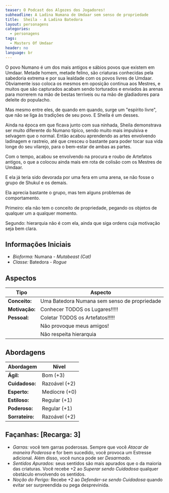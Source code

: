 ```yaml
---
teaser: O Podcast dos Algozes dos Jogadores!
subheadline: A Ladina Numana de Umdaar sem senso de propriedade
title:  Sheila - A Ladina Batedora
layout: personagens
categories:
  - personagens
tags:
  - Masters Of Umdaar 
header: no
language: br
---
```


O povo Numano é um dos mais antigos e sábios povos que existem em Umdaar. Metade homem, metade felino, são criaturas conhecidas pela sabedoria extrema e por sua lealdade com os povos livres de Umdaar. Obviamente isso coloca os mesmos em oposição continua aos Mestres, e muitos que são capturados acabam sendo torturados e enviados às arenas para morrerem na mão de bestas terríveis ou na mão de gladiadores para deleite do populacho.

Mas mesmo entre eles, de quando em quando, surge um "espírito livre", que não se liga às tradições de seu povo. E Sheila é um desses.

Ainda na época em que ficava junto com sua ninhada, Sheila demonstrava ser muito diferente do Numano típico, sendo muito mais impulsiva e selvagem que o normal. Então acabou aprendendo as artes envolvendo ladinagem e rastreio, até que cresceu o bastante para poder tocar sua vida longe do seu vilarejo, para o bem-estar de ambas as partes.

Com o tempo, acabou se envolvendo na procura e roubo de Artefatos antigos, o que a colocou ainda mais em rota de colisão com os Mestres de Umdaar.

E ela já teria sido devorada por uma fera em uma arena, se não fosse o grupo de Shukul e os demais. 

Ela aprecia bastante o grupo, mas tem alguns problemas de comportamento. 

Primeiro: ela não tem o conceito de propriedade, pegando os objetos de qualquer um a qualquer momento. 

Segundo: hierarquia não é com ela, ainda que siga ordens cuja motivação seja bem clara.

<!-- excerpt -->

## Informações Iniciais

+ _Bioforma:_ Numana - _Mutabeast (Cat)_
+ _Classe:_ Batedora - _Rogue_

## Aspectos

| **Tipo**       | **Aspecto**                                                            |
|----------------|------------------------------------------------------------------------|
| __Conceito:__  | Uma Batedora Numana sem senso de propriedade                           |
| __Motivação:__ | Conhecer TODOS os Lugares!!!!!                                         |
| __Pessoal:__   | Coletar TODOS os Artefatos!!!!!                                        |
|                | Não provoque meus amigos!                                              |
|                | Não respeita hierarquia                                                |

## Abordagens

| **Abordagem**   | **Nível**     |
|-----------------|---------------|
| __Ágil:__       | Bom (+3)      |
| __Cuidadoso:__  | Razoável (+2) |
| __Esperto:__    | Medíocre (+0) |
| __Estiloso:__   | Regular (+1)  |
| __Poderoso:__   | Regular (+1)  |
| __Sorrateiro:__ | Razoável (+2) |

## Façanhas: [Recarga: 3]

+ _Garras:_ você tem garras poderosas. Sempre que você _Atacar de maneira Poderosa_ e for bem sucedido, você provoca um Estresse adicional. Além disso, você nunca pode ser _Desarmado_.
+ _Sentidos Apurados:_ seus sentidos são mais apurados que o da maioria das criaturas. Você recebe +2 ao _Superar sendo Cuidadosa_ qualquer obstáculo envolvendo os sentidos.
+ _Noção do Perigo:_ Recebe +2 ao _Defender-se sendo Cuidadosa_ quando evitar ser surpreendida ou pega desprevinida.

